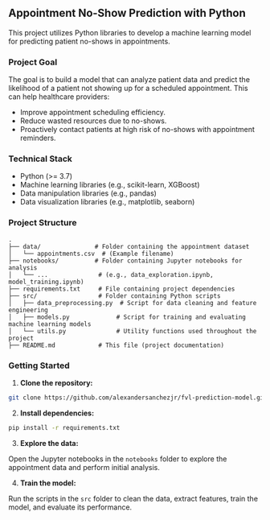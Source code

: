 ## Appointment No-Show Prediction with Python

This project utilizes Python libraries to develop a machine learning model for predicting patient no-shows in appointments. 

### Project Goal

The goal is to build a model that can analyze patient data and predict the likelihood of a patient not showing up for a scheduled appointment. This can help healthcare providers:

* Improve appointment scheduling efficiency.
* Reduce wasted resources due to no-shows.
* Proactively contact patients at high risk of no-shows with appointment reminders.


### Technical Stack

* Python (>= 3.7)
* Machine learning libraries (e.g., scikit-learn, XGBoost)
* Data manipulation libraries (e.g., pandas)
* Data visualization libraries (e.g., matplotlib, seaborn)


### Project Structure

```
.
├── data/               # Folder containing the appointment dataset
│   └── appointments.csv  # (Example filename)
├── notebooks/          # Folder containing Jupyter notebooks for analysis
│   └── ...              # (e.g., data_exploration.ipynb, model_training.ipynb)
├── requirements.txt     # File containing project dependencies
├── src/                 # Folder containing Python scripts
│   ├── data_preprocessing.py  # Script for data cleaning and feature engineering
│   ├── models.py             # Script for training and evaluating machine learning models
│   └── utils.py              # Utility functions used throughout the project
├── README.md            # This file (project documentation)
```

### Getting Started

1. **Clone the repository:**

```bash
git clone https://github.com/alexandersanchezjr/fvl-prediction-model.git
```

2. **Install dependencies:**

```bash
pip install -r requirements.txt
```

3. **Explore the data:**

Open the Jupyter notebooks in the `notebooks` folder to explore the appointment data and perform initial analysis.

4. **Train the model:**

Run the scripts in the `src` folder to clean the data, extract features, train the model, and evaluate its performance.
